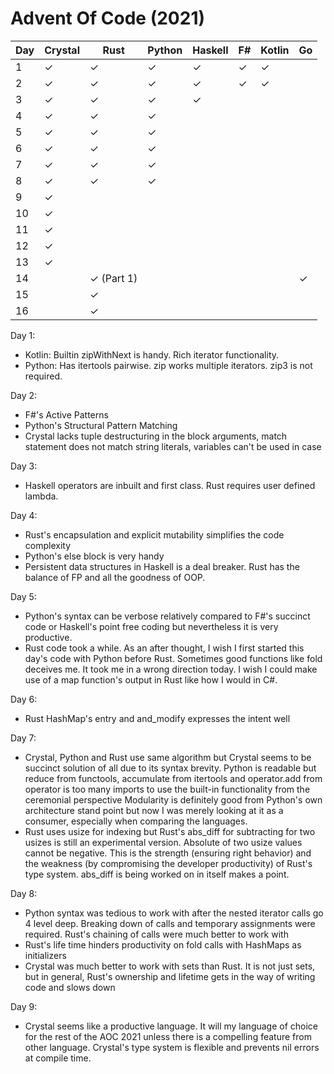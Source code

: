 # Advent Of Code (2021) 

| Day | Crystal   | Rust      | Python   | Haskell  | F#       | Kotlin    | Go    | 
|-----|-----------|-----------|----------|----------|----------|-----------|---------------|
|  1  | &#10003;  | &#10003;  | &#10003; | &#10003; | &#10003; | &#10003;  |               |
|  2  | &#10003;  | &#10003;  | &#10003; | &#10003; | &#10003; | &#10003;  |               |
|  3  | &#10003;  | &#10003;  | &#10003; | &#10003; |          |           |               |
|  4  | &#10003;  | &#10003;  | &#10003; |          |          |           |               |
|  5  | &#10003;  | &#10003;  | &#10003; |          |          |           |               |
|  6  | &#10003;  | &#10003;  | &#10003; |          |          |           |               |
|  7  | &#10003;  | &#10003;  | &#10003; |          |          |           |               |
|  8  | &#10003;  | &#10003;  | &#10003; |          |          |           |               |
|  9  | &#10003;  |           |          |          |          |           |               |
| 10  | &#10003;  |           |          |          |          |           |               |
| 11  | &#10003;  |           |          |          |          |           |               |
| 12  | &#10003;  |           |          |          |          |           |               |
| 13  | &#10003;  |           |          |          |          |           |               |
| 14  |           | &#10003; (Part 1)  |          |          |          |           |    &#10003;           |
| 15  |           | &#10003;  |          |          |          |           |               |
| 16  |           | &#10003;  |          |          |          |           |               |

Day 1:
* Kotlin: Builtin zipWithNext is handy. Rich iterator functionality.
* Python: Has itertools pairwise. zip works multiple iterators. zip3 is not required.

Day 2:
* F#'s Active Patterns
* Python's Structural Pattern Matching
* Crystal lacks tuple destructuring in the block arguments, match statement does not match string literals, variables can't be used in case  

Day 3:
* Haskell operators are inbuilt and first class. Rust requires user defined lambda.

Day 4:
* Rust's encapsulation and explicit mutability simplifies the code complexity
* Python's else block is very handy
* Persistent data structures in Haskell is a deal breaker. Rust has the balance of FP and all the goodness of OOP. 

Day 5:
* Python's syntax can be verbose relatively compared to F#'s succinct code or Haskell's point free coding but nevertheless it is very productive. 
* Rust code took a while. As an after thought, I wish I first started this day's code with Python before Rust. Sometimes good functions like fold deceives me. It took me in a wrong direction today. I wish I could make use of a map function's output in Rust like how I would in C#.

Day 6:
* Rust HashMap's entry and and_modify expresses the intent well

Day 7:
* Crystal, Python and Rust use same algorithm but Crystal seems to be succinct solution of all due to its syntax brevity. Python is readable but reduce from functools, accumulate from itertools and operator.add from operator is too many imports to use the built-in functionality from the ceremonial perspective Modularity is definitely good from Python's own architecture stand point but now I was merely looking at it as a consumer, especially when comparing the languages. 
* Rust uses usize for indexing but Rust's abs_diff for subtracting for two usizes is still an experimental version. Absolute of two usize values cannot be negative. This is the strength (ensuring right behavior) and the weakness (by compromising the developer productivity) of Rust's type system. abs_diff is being worked on in itself makes a point.

Day 8:
* Python syntax was tedious to work with after the nested iterator calls go 4 level deep. Breaking down of calls and temporary assignments were required. Rust's chaining of calls were much better to work with
* Rust's life time hinders productivity on fold calls with HashMaps as initializers
* Crystal was much better to work with sets than Rust. It is not just sets, but in general, Rust's ownership and lifetime gets in the way of writing code and slows down

Day 9:
* Crystal seems like a productive language. It will my language of choice for the rest of the AOC 2021 unless there is a compelling feature from other language. Crystal's type system is flexible and prevents nil errors at compile time.
